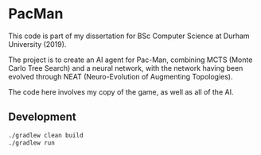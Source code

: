 # PacMan

This code is part of my dissertation for BSc Computer Science at Durham University (2019).

The project is to create an AI agent for Pac-Man, combining MCTS (Monte Carlo Tree Search) and a neural network, with the network having been evolved through NEAT (Neuro-Evolution of Augmenting Topologies).

The code here involves my copy of the game, as well as all of the AI.

## Development
```bash
./gradlew clean build
./gradlew run
```